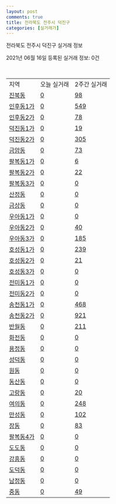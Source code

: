 ```yaml
---
layout: post
comments: true
title: 전라북도 전주시 덕진구
categories: [실거래가]
---
```


전라북도 전주시 덕진구 실거래 정보

2021년 06월 16일 등록된 실거래 정보: 0건

<script type="text/javascript">
  google.charts.load('current', {'packages':['corechart']});
  google.charts.setOnLoadCallback(drawChart);

  function drawChart() {
    var data = google.visualization.arrayToDataTable([['거래일', '매매', '전월세', '전매'], ['2021-02', 409, 365, 22], ['2021-03', 524, 556, 29], ['2021-04', 549, 293, 29], ['2021-05', 541, 206, 36], ['2021-06', 110, 68, 0]]);

    var options = {
      title: '최근 유형별 거래량 추이',
      legend: { position: 'bottom' }
    };

    var chart = new google.visualization.LineChart(document.getElementById('columnchart_material'));
    chart.draw(data, (options));
  }
</script>

<div id="columnchart_material" style="width: 450px; margin-left: -35px"></div>
<br>
<table class="sortable">
  <tr>
    <td>지역</td>
    <td>오늘 실거래</td>
    <td>2주간 실거래</td>
  </tr>

  
  <tr class="item">
    <td><a href="4511310200.html">진북동</a></td>
    <td><a href="4511310200.html">0</a></td>
    <td><a href="4511310200.html">98</a></td>
  </tr>
    

  <tr class="item">
    <td><a href="4511310300.html">인후동1가</a></td>
    <td><a href="4511310300.html">0</a></td>
    <td><a href="4511310300.html">549</a></td>
  </tr>
    

  <tr class="item">
    <td><a href="4511310400.html">인후동2가</a></td>
    <td><a href="4511310400.html">0</a></td>
    <td><a href="4511310400.html">78</a></td>
  </tr>
    

  <tr class="item">
    <td><a href="4511310500.html">덕진동1가</a></td>
    <td><a href="4511310500.html">0</a></td>
    <td><a href="4511310500.html">19</a></td>
  </tr>
    

  <tr class="item">
    <td><a href="4511310600.html">덕진동2가</a></td>
    <td><a href="4511310600.html">0</a></td>
    <td><a href="4511310600.html">305</a></td>
  </tr>
    

  <tr class="item">
    <td><a href="4511310700.html">금암동</a></td>
    <td><a href="4511310700.html">0</a></td>
    <td><a href="4511310700.html">73</a></td>
  </tr>
    

  <tr class="item">
    <td><a href="4511310800.html">팔복동1가</a></td>
    <td><a href="4511310800.html">0</a></td>
    <td><a href="4511310800.html">6</a></td>
  </tr>
    

  <tr class="item">
    <td><a href="4511310900.html">팔복동2가</a></td>
    <td><a href="4511310900.html">0</a></td>
    <td><a href="4511310900.html">22</a></td>
  </tr>
    

  <tr class="item">
    <td><a href="4511311000.html">팔복동3가</a></td>
    <td><a href="4511311000.html">0</a></td>
    <td><a href="4511311000.html">0</a></td>
  </tr>
    

  <tr class="item">
    <td><a href="4511311100.html">산정동</a></td>
    <td><a href="4511311100.html">0</a></td>
    <td><a href="4511311100.html">0</a></td>
  </tr>
    

  <tr class="item">
    <td><a href="4511311200.html">금상동</a></td>
    <td><a href="4511311200.html">0</a></td>
    <td><a href="4511311200.html">0</a></td>
  </tr>
    

  <tr class="item">
    <td><a href="4511311300.html">우아동1가</a></td>
    <td><a href="4511311300.html">0</a></td>
    <td><a href="4511311300.html">0</a></td>
  </tr>
    

  <tr class="item">
    <td><a href="4511311400.html">우아동2가</a></td>
    <td><a href="4511311400.html">0</a></td>
    <td><a href="4511311400.html">40</a></td>
  </tr>
    

  <tr class="item">
    <td><a href="4511311500.html">우아동3가</a></td>
    <td><a href="4511311500.html">0</a></td>
    <td><a href="4511311500.html">185</a></td>
  </tr>
    

  <tr class="item">
    <td><a href="4511311600.html">호성동1가</a></td>
    <td><a href="4511311600.html">0</a></td>
    <td><a href="4511311600.html">239</a></td>
  </tr>
    

  <tr class="item">
    <td><a href="4511311700.html">호성동2가</a></td>
    <td><a href="4511311700.html">0</a></td>
    <td><a href="4511311700.html">21</a></td>
  </tr>
    

  <tr class="item">
    <td><a href="4511311800.html">호성동3가</a></td>
    <td><a href="4511311800.html">0</a></td>
    <td><a href="4511311800.html">0</a></td>
  </tr>
    

  <tr class="item">
    <td><a href="4511311900.html">전미동1가</a></td>
    <td><a href="4511311900.html">0</a></td>
    <td><a href="4511311900.html">0</a></td>
  </tr>
    

  <tr class="item">
    <td><a href="4511312000.html">전미동2가</a></td>
    <td><a href="4511312000.html">0</a></td>
    <td><a href="4511312000.html">0</a></td>
  </tr>
    

  <tr class="item">
    <td><a href="4511312100.html">송천동1가</a></td>
    <td><a href="4511312100.html">0</a></td>
    <td><a href="4511312100.html">468</a></td>
  </tr>
    

  <tr class="item">
    <td><a href="4511312200.html">송천동2가</a></td>
    <td><a href="4511312200.html">0</a></td>
    <td><a href="4511312200.html">921</a></td>
  </tr>
    

  <tr class="item">
    <td><a href="4511312300.html">반월동</a></td>
    <td><a href="4511312300.html">0</a></td>
    <td><a href="4511312300.html">211</a></td>
  </tr>
    

  <tr class="item">
    <td><a href="4511312400.html">화전동</a></td>
    <td><a href="4511312400.html">0</a></td>
    <td><a href="4511312400.html">0</a></td>
  </tr>
    

  <tr class="item">
    <td><a href="4511312500.html">용정동</a></td>
    <td><a href="4511312500.html">0</a></td>
    <td><a href="4511312500.html">0</a></td>
  </tr>
    

  <tr class="item">
    <td><a href="4511312600.html">성덕동</a></td>
    <td><a href="4511312600.html">0</a></td>
    <td><a href="4511312600.html">0</a></td>
  </tr>
    

  <tr class="item">
    <td><a href="4511312700.html">원동</a></td>
    <td><a href="4511312700.html">0</a></td>
    <td><a href="4511312700.html">0</a></td>
  </tr>
    

  <tr class="item">
    <td><a href="4511312800.html">동산동</a></td>
    <td><a href="4511312800.html">0</a></td>
    <td><a href="4511312800.html">0</a></td>
  </tr>
    

  <tr class="item">
    <td><a href="4511312900.html">고랑동</a></td>
    <td><a href="4511312900.html">0</a></td>
    <td><a href="4511312900.html">20</a></td>
  </tr>
    

  <tr class="item">
    <td><a href="4511313000.html">여의동</a></td>
    <td><a href="4511313000.html">0</a></td>
    <td><a href="4511313000.html">248</a></td>
  </tr>
    

  <tr class="item">
    <td><a href="4511313100.html">만성동</a></td>
    <td><a href="4511313100.html">0</a></td>
    <td><a href="4511313100.html">102</a></td>
  </tr>
    

  <tr class="item">
    <td><a href="4511313200.html">장동</a></td>
    <td><a href="4511313200.html">0</a></td>
    <td><a href="4511313200.html">83</a></td>
  </tr>
    

  <tr class="item">
    <td><a href="4511313300.html">팔복동4가</a></td>
    <td><a href="4511313300.html">0</a></td>
    <td><a href="4511313300.html">0</a></td>
  </tr>
    

  <tr class="item">
    <td><a href="4511313400.html">도도동</a></td>
    <td><a href="4511313400.html">0</a></td>
    <td><a href="4511313400.html">0</a></td>
  </tr>
    

  <tr class="item">
    <td><a href="4511313500.html">강흥동</a></td>
    <td><a href="4511313500.html">0</a></td>
    <td><a href="4511313500.html">0</a></td>
  </tr>
    

  <tr class="item">
    <td><a href="4511313600.html">도덕동</a></td>
    <td><a href="4511313600.html">0</a></td>
    <td><a href="4511313600.html">0</a></td>
  </tr>
    

  <tr class="item">
    <td><a href="4511313700.html">남정동</a></td>
    <td><a href="4511313700.html">0</a></td>
    <td><a href="4511313700.html">0</a></td>
  </tr>
    

  <tr class="item">
    <td><a href="4511313800.html">중동</a></td>
    <td><a href="4511313800.html">0</a></td>
    <td><a href="4511313800.html">49</a></td>
  </tr>
    


</table>


    